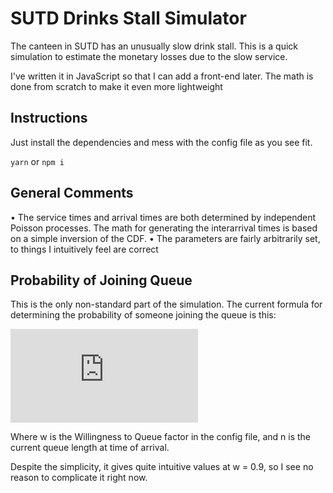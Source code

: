 # SUTD Drinks Stall Simulator
The canteen in SUTD has an unusually slow drink stall. This is a quick simulation to estimate the monetary losses due to the slow service.

I've written it in JavaScript so that I can add a front-end later. The math is done from scratch to make it even more lightweight

## Instructions
Just install the dependencies and mess with the config file as you see fit.

```yarn```
or
```npm i```

## General Comments
• The service times and arrival times are both determined by independent Poisson processes. The math for generating the interarrival times is based on a simple inversion of the CDF.
• The parameters are fairly arbitrarily set, to things I intuitively feel are correct

## Probability of Joining Queue
This is the only non-standard part of the simulation. The current formula for determining the probability of someone joining the queue is this:

![equation](https://latex.codecogs.com/gif.latex?%24%24%20%5Cmathbb%20P%28join%29%20%3D%20w%5En%20%24%24)

Where w is the Willingness to Queue factor in the config file, and n is the current queue length at time of arrival.

Despite the simplicity, it gives quite intuitive values at w = 0.9, so I see no reason to complicate it right now.

